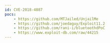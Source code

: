 ```yaml
---
id: CVE-2018-4087
pocs:
    - https://github.com/MTJailed/UnjailMe
    - https://github.com/joedaguy/Exploit11.2
    - https://github.com/rani-i/bluetoothdPoC
    - https://www.exploit-db.com/raw/44215
---
```

